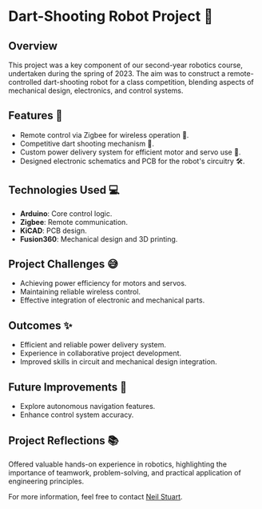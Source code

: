 # Dart-Shooting Robot Project 🤖

## Overview
This project was a key component of our second-year robotics course, undertaken during the spring of 2023. The aim was to construct a remote-controlled dart-shooting robot for a class competition, blending aspects of mechanical design, electronics, and control systems.

## Features 🚀
- Remote control via Zigbee for wireless operation 📡.
- Competitive dart shooting mechanism 🎯.
- Custom power delivery system for efficient motor and servo use 🔋.
- Designed electronic schematics and PCB for the robot's circuitry 🛠️.

## Technologies Used 💻
- **Arduino**: Core control logic.
- **Zigbee**: Remote communication.
- **KiCAD**: PCB design.
- **Fusion360**: Mechanical design and 3D printing.

## Project Challenges 😅
- Achieving power efficiency for motors and servos.
- Maintaining reliable wireless control.
- Effective integration of electronic and mechanical parts.

## Outcomes ✨
- Efficient and reliable power delivery system.
- Experience in collaborative project development.
- Improved skills in circuit and mechanical design integration.

## Future Improvements 🌟
- Explore autonomous navigation features.
- Enhance control system accuracy.

## Project Reflections 📚
Offered valuable hands-on experience in robotics, highlighting the importance of teamwork, problem-solving, and practical application of engineering principles.

For more information, feel free to contact [Neil Stuart](mailto:neil.stuart11@gmail.com).
